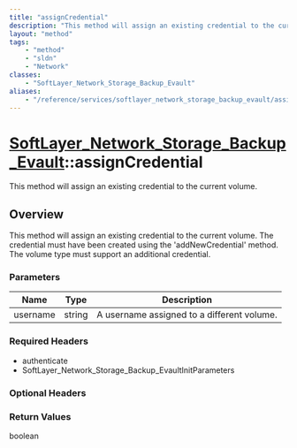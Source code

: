 ```yaml
---
title: "assignCredential"
description: "This method will assign an existing credential to the current volume. The credential must have been created using the 'a... "
layout: "method"
tags:
    - "method"
    - "sldn"
    - "Network"
classes:
    - "SoftLayer_Network_Storage_Backup_Evault"
aliases:
    - "/reference/services/softlayer_network_storage_backup_evault/assignCredential"
---
```

# [SoftLayer_Network_Storage_Backup_Evault](/reference/services/SoftLayer_Network_Storage_Backup_Evault)::assignCredential

This method will assign an existing credential to the current volume.


## Overview 
This method will assign an existing credential to the current volume. The credential must have been created using the 'addNewCredential' method. The volume type must support an additional credential. 

### Parameters 
|Name | Type | Description |
| --- | --- | --- |
|username| string| A username assigned to a different volume.|


### Required Headers
* authenticate
* SoftLayer_Network_Storage_Backup_EvaultInitParameters

### Optional Headers

### Return Values
boolean

